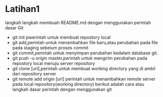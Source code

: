 # Latihan1
langkah langkah membuah README.md
dengan menggunakan perintah dasar Git
* git init pwerintah untuk membuat repostory local
* git add,perintah untuk menambahkan file baru,atau perubahan pada file pada staging sebelum proses commit
* git commit,perintah untuk menyimpan perubahan kedalam database git.
* git push -u origin master,perintah untuk mengirim perubahan pada repostory local menuju server repository
* git clone [url],perintah untuk membuat working directory yang di ambil dari repository server
* git remote add origin [url] perintah untuk menambahkan remote server pada local repository(working directory)
berikut adalah cara atau langkah dasar perintah dengan menggunakan git 
